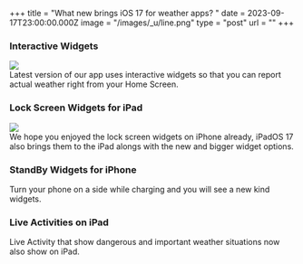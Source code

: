 +++
title = "What new brings iOS 17 for weather apps? "
date = 2023-09-17T23:00:00.000Z
image = "/images/_u/line.png"
type = "post"
url = ""
+++

### Interactive Widgets

![](/images/_u/i_w2.jpeg)\
Latest version of our app uses interactive widgets so that you can report actual weather right from your Home Screen.

### Lock Screen Widgets for iPad

![](/images/_u/ipad_rect2.jpg)\
We hope you enjoyed the lock screen widgets on iPhone already, iPadOS 17 also brings them to the iPad alongs with the new and bigger widget options.

### StandBy Widgets for iPhone

Turn your phone on a side while charging and you will see a new kind widgets.

### Live Activities on iPad

Live Activity that show dangerous and important weather situations now also show on iPad.

